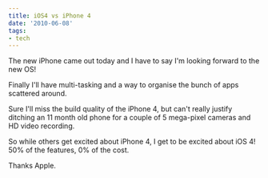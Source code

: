```yaml
---
title: iOS4 vs iPhone 4
date: '2010-06-08'
tags:
- tech
---
```


The new iPhone came out today and I have to say I'm looking forward to the new OS!

Finally I'll have multi-tasking and a way to organise the bunch of apps scattered around.

Sure I'll miss the build quality of the iPhone 4, but can't really justify ditching an 11 month old phone for a couple of 5 mega-pixel cameras and HD video recording.

So while others get excited about iPhone 4, I get to be excited about iOS 4! 50% of the features, 0% of the cost.

Thanks Apple.
